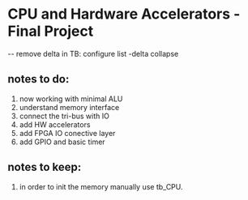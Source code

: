 # CPU and Hardware Accelerators - Final Project

-- remove delta in TB: configure list -delta collapse

## notes to do:
1. now working with minimal ALU
2. understand memory interface
3. connect the tri-bus with IO
4. add HW accelerators
5. add FPGA IO conective layer
5. add GPIO and basic timer

## notes to keep:
1. in order to init the memory manually use tb_CPU.